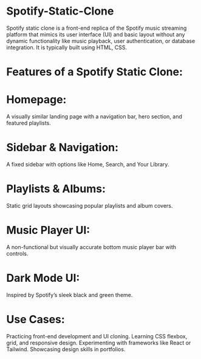 # Spotify-Static-Clone
 Spotify static clone is a front-end replica of the Spotify music streaming platform that mimics its user interface (UI) and basic layout without any dynamic functionality like music playback, user authentication, or database integration. It is typically built using HTML, CSS.

# Features of a Spotify Static Clone:
# Homepage: 
A visually similar landing page with a navigation bar, hero section, and featured playlists.
# Sidebar & Navigation:
A fixed sidebar with options like Home, Search, and Your Library.
# Playlists & Albums: 
Static grid layouts showcasing popular playlists and album covers.
# Music Player UI:
A non-functional but visually accurate bottom music player bar with controls.
# Dark Mode UI: 
Inspired by Spotify’s sleek black and green theme.
# Use Cases:
Practicing front-end development and UI cloning.
Learning CSS flexbox, grid, and responsive design.
Experimenting with frameworks like React or Tailwind.
Showcasing design skills in portfolios.

